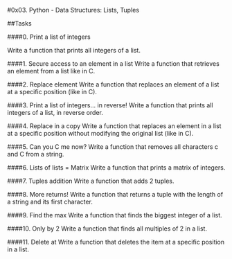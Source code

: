 #0x03. Python - Data Structures: Lists, Tuples

##Tasks

####0. Print a list of integers

Write a function that prints all integers of a list.

####1. Secure access to an element in a list
Write a function that retrieves an element from a list like in C.

####2. Replace element
Write a function that replaces an element of a list at a specific position (like in C).

####3. Print a list of integers... in reverse!
Write a function that prints all integers of a list, in reverse order.

####4. Replace in a copy
Write a function that replaces an element in a list at a specific position without modifying the original list (like in C).

####5. Can you C me now?
Write a function that removes all characters c and C from a string.

####6. Lists of lists = Matrix
Write a function that prints a matrix of integers.

####7. Tuples addition
Write a function that adds 2 tuples.

####8. More returns!
Write a function that returns a tuple with the length of a string and its first character.

####9. Find the max
Write a function that finds the biggest integer of a list.

####10. Only by 2
Write a function that finds all multiples of 2 in a list.

####11. Delete at
Write a function that deletes the item at a specific position in a list.
